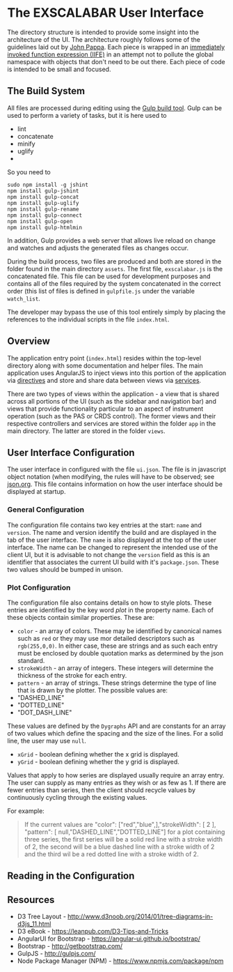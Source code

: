 # The EXSCALABAR User Interface

The directory structure is intended to provide some insight into the architecture of the UI.  The architecture roughly follows some of the guidelines laid out by [John Pappa](https://github.com/johnpapa/angular-styleguide).  Each piece is wrapped in an [immediately invoked function expression (IIFE)](https://en.wikipedia.org/wiki/Immediately-invoked_function_expression) in an attempt not to pollute the global namespace with objects that don't need to be out there.  Each piece of code is intended to be small and focused.

## The Build System

All files are processed during editing using the [Gulp build tool](http://gulpjs.com/).  Gulp can be used to perform a variety of tasks, but it is here used to 

* lint
* concatenate
* minify
* uglify 
* 

So you need to

    sudo npm install -g jshint
    npm install gulp-jshint
    npm install gulp-concat
    npm install gulp-uglify
    npm install gulp-rename
    npm install gulp-connect
    npm install gulp-open
    npm install gulp-htmlmin

In addition, Gulp provides a web server that allows live reload on change and watches and adjusts the generated files as changes occur.

During the build process, two files are produced and both are stored in the folder found in the main directory ``assets``.  The first file, ``exscalabar.js`` is the concatenated file.  This file can be used for development purposes and contains all of the files required by the system concatenated in the correct order (this list of files is defined in ``gulpfile.js`` under the variable ``watch_list``.

The developer may bypass the use of this tool entirely simply by placing the references to the individual scripts in the file ``index.html``.

## Overview

The application entry point (``index.html``) resides within the top-level directory along with some documentation and helper files.  The main application uses AngularJS to inject views into this portion of the application via [directives](https://docs.angularjs.org/guide/directive) and store and share data between views via [services](https://docs.angularjs.org/guide/services).  

There are two types of views within the application - a view that is shared across all portions of the UI (such as the sidebar and navigation bar) and views that provide functionality particular to an aspect of instrument operation (such as the PAS or CRDS control).  The former views and their respective controllers and services are stored within the folder ``app`` in the main directory.  The latter are stored in the folder ``views``.

## User Interface Configuration

The user interface in configured with the file ``ui.json``.  The file is in javascript object notation (when modifying, the rules will have to be observed; see [json.org](http://json.org).  This file contains information on how the user interface should be displayed at startup.  

### General Configuration

The configuration file contains two key entries at the start: ``name`` and ``version``.  The name and version identify the build and are displayed in the tab of the user interface.  The ``name`` is also displayed at the top of the user interface.  The name can be changed to represent the intended use of the client UI, but it is advisable to not change the ``version`` field as this is an identifier that associates the current UI build with it's ``package.json``.  These two values should be bumped in unison.

### Plot Configuration

The configuration file also contains details on how to style plots.  These entries are identified by the key word *plot* in the property name.  Each of these objects contain similar properties.  These are:
 
 * ``color`` - an array of colors.  These may be identified by canonical names such as ``red`` or they may use mor detailed descriptors such as ``rgb(255,0,0)``.  In either case, these are strings  and as such each entry must be enclosed by double quotation marks as determined by the json standard.
 * ``strokeWidth`` - an array of integers.  These integers will determine the thickness of the stroke for each entry.
 * ``pattern`` - an array of strings.  These strings determine the type of line that is drawn by the plotter. The possible values are:
  * "DASHED_LINE"
  * "DOTTED_LINE"
  * "DOT_DASH_LINE"
  
  These values are defined by the ``Dygraphs`` API and are constants for an array of two values which define the spacing and the size of the lines.  For a solid line, the user may use ``null``.
    
* ``xGrid`` - boolean defining whether the x grid is displayed.
* ``yGrid`` - boolean defining whether the y grid is displayed.

Values that apply to how series are displayed usually require an array entry.  The user can supply as many entries as they wish or as few as 1.  If there are fewer entries than series, then the client should recycle values by continuously cycling through the existing values. 

For example:

> If the current values are "color": ["red","blue",],"strokeWidth": [ 2 ], "pattern": [ null,"DASHED_LINE","DOTTED_LINE"] for a plot containing three series, the first series will be a solid red line with a stroke width of 2, the second will be a blue dashed line with a stroke width of 2 and the third wil be a red dotted line with a stroke width of 2.
 
## Reading in the Configuration
 

  
 
## Resources

* D3 Tree Layout - http://www.d3noob.org/2014/01/tree-diagrams-in-d3js_11.html
* D3 eBook - https://leanpub.com/D3-Tips-and-Tricks
* AngularUI for Bootstrap - https://angular-ui.github.io/bootstrap/
* Bootstrap - http://getbootstrap.com/
* GulpJS - http://gulpjs.com/
* Node Package Manager (NPM) - https://www.npmjs.com/package/npm
